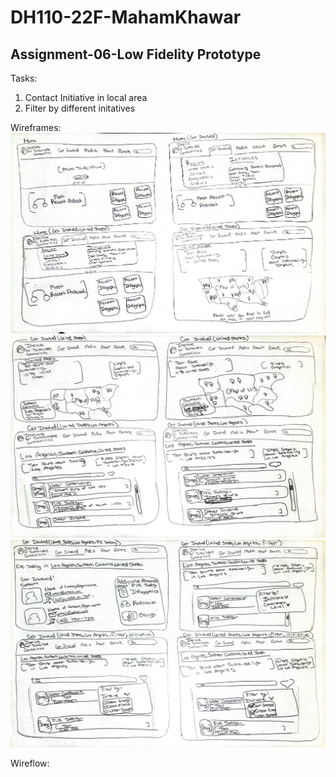 # DH110-22F-MahamKhawar
## Assignment-06-Low Fidelity Prototype
Tasks:
1. Contact Initiative in local area
2. Filter by different initatives

Wireframes:
![](../wireframe1.jpg)
![](../wireframe2.jpg)
![](../wireframe3.jpg)

Wireflow:

